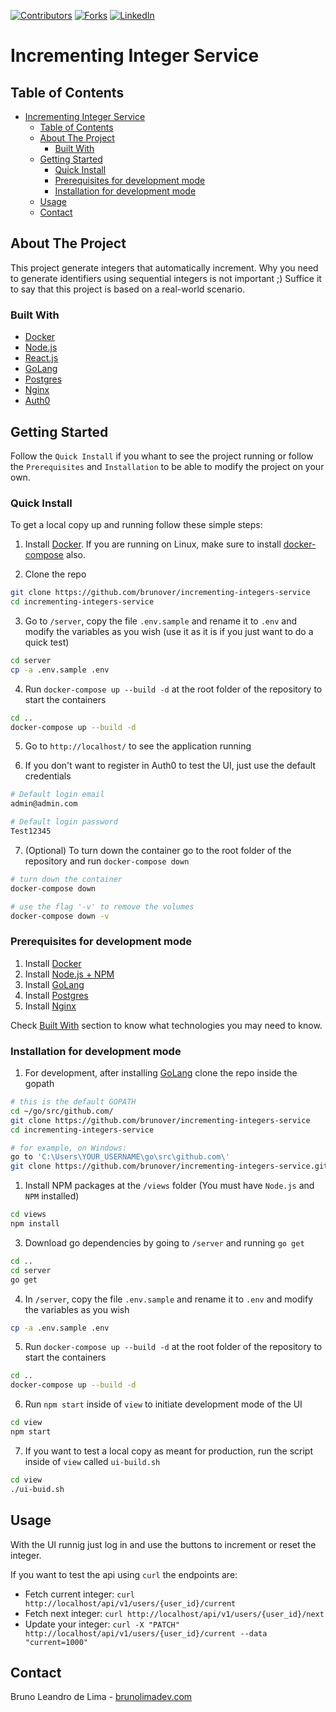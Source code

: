 [![Contributors][contributors-shield]][contributors-url]
[![Forks][forks-shield]][forks-url]
[![LinkedIn][linkedin-shield]][linkedin-url]

<!-- TABLE OF CONTENTS -->

# Incrementing Integer Service

## Table of Contents

- [Incrementing Integer Service](#incrementing-integer-service)
  - [Table of Contents](#table-of-contents)
  - [About The Project](#about-the-project)
    - [Built With](#built-with)
  - [Getting Started](#getting-started)
    - [Quick Install](#quick-install)
    - [Prerequisites for development mode](#prerequisites-for-development-mode)
    - [Installation for development mode](#installation-for-development-mode)
  - [Usage](#usage)
  - [Contact](#contact)

<!-- ABOUT THE PROJECT -->

## About The Project

This project generate integers that automatically increment. Why you need to generate identifiers using sequential integers
is not important ;) Suffice it to say that this project is based on a real-world scenario.

### Built With

- [Docker](https://www.docker.com/)
- [Node.js](https://nodejs.org/)
- [React.js](https://reactjs.org/)
- [GoLang](https://golang.org/)
- [Postgres](https://www.postgresql.org/)
- [Nginx](https://www.nginx.com/)
- [Auth0](https://auth0.com/)

<!-- GETTING STARTED -->

## Getting Started

Follow the `Quick Install` if you whant to see the project running or follow the `Prerequisites` and `Installation` to be able to modify the project on your own.

### Quick Install

To get a local copy up and running follow these simple steps:

1. Install [Docker](https://www.docker.com/). If you are running on Linux, make sure to install [docker-compose](https://docs.docker.com/compose/install/) also.

2. Clone the repo

```sh
git clone https://github.com/brunover/incrementing-integers-service
cd incrementing-integers-service
```

3. Go to `/server`, copy the file `.env.sample` and rename it to `.env` and modify the variables as you wish (use it as it is if you just want to do a quick test)

```sh
cd server
cp -a .env.sample .env
```

4. Run `docker-compose up --build -d` at the root folder of the repository to start the containers

```sh
cd ..
docker-compose up --build -d
```

5. Go to `http://localhost/` to see the application running

6. If you don't want to register in Auth0 to test the UI, just use the default credentials

```sh
# Default login email
admin@admin.com

# Default login password
Test12345
```

7. (Optional) To turn down the container go to the root folder of the repository and run `docker-compose down`

```sh
# turn down the container
docker-compose down

# use the flag '-v' to remove the volumes
docker-compose down -v
```

### Prerequisites for development mode

1. Install [Docker](https://www.docker.com/)
2. Install [Node.js + NPM](https://nodejs.org/)
3. Install [GoLang](https://golang.org/)
4. Install [Postgres](https://www.postgresql.org/)
5. Install [Nginx](https://www.nginx.com/)

Check [Built With](#built-with) section to know what technologies you may need to know.

### Installation for development mode

1. For development, after installing [GoLang](https://golang.org/) clone the repo inside the gopath

```sh
# this is the default GOPATH
cd ~/go/src/github.com/
git clone https://github.com/brunover/incrementing-integers-service
cd incrementing-integers-service

# for example, on Windows:
go to 'C:\Users\YOUR_USERNAME\go\src\github.com\'
git clone https://github.com/brunover/incrementing-integers-service.git
```

1. Install NPM packages at the `/views` folder (You must have `Node.js` and `NPM` installed)

```sh
cd views
npm install
```

3. Download go dependencies by going to `/server` and running `go get`

```sh
cd ..
cd server
go get
```

4. In `/server`, copy the file `.env.sample` and rename it to `.env` and modify the variables as you wish

```sh
cp -a .env.sample .env
```

5. Run `docker-compose up --build -d` at the root folder of the repository to start the containers

```sh
cd ..
docker-compose up --build -d
```

6. Run `npm start` inside of `view` to initiate development mode of the UI

```sh
cd view
npm start
```

7. If you want to test a local copy as meant for production, run the script inside of `view` called `ui-build.sh`

```sh
cd view
./ui-buid.sh
```

<!-- USAGE EXAMPLES -->

## Usage

With the UI runnig just log in and use the buttons to increment or reset the integer.

If you want to test the api using `curl` the endpoints are:

- Fetch current integer: `curl http://localhost/api/v1/users/{user_id}/current`
- Fetch next integer: `curl http://localhost/api/v1/users/{user_id}/next`
- Update your integer: `curl -X "PATCH" http://localhost/api/v1/users/{user_id}/current --data "current=1000"`

<!-- CONTACT -->

## Contact

Bruno Leandro de Lima - [brunolimadev.com](https://brunolimadev.com/)

[contributors-shield]: https://img.shields.io/github/contributors/othneildrew/Best-README-Template.svg?style=flat-square
[contributors-url]: https://github.com/brunover/incrementing-integers-service/graphs/contributors
[forks-shield]: https://img.shields.io/github/forks/othneildrew/Best-README-Template.svg?style=flat-square
[forks-url]: https://github.com/brunover/incrementing-integers-service/network/members
[linkedin-shield]: https://img.shields.io/badge/-LinkedIn-black.svg?style=flat-square&logo=linkedin&colorB=555
[linkedin-url]: https://www.linkedin.com/in/brunover/
